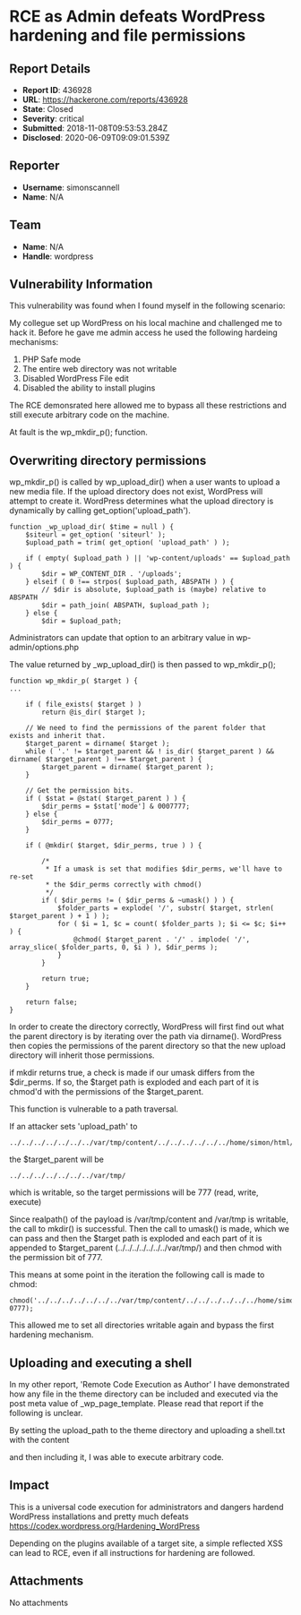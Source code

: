 # RCE as Admin defeats WordPress hardening and file permissions

## Report Details
- **Report ID**: 436928
- **URL**: https://hackerone.com/reports/436928
- **State**: Closed
- **Severity**: critical
- **Submitted**: 2018-11-08T09:53:53.284Z
- **Disclosed**: 2020-06-09T09:09:01.539Z

## Reporter
- **Username**: simonscannell
- **Name**: N/A

## Team
- **Name**: N/A
- **Handle**: wordpress

## Vulnerability Information
This vulnerability was found when I found myself in the following scenario:

My collegue set up WordPress on his local machine and challenged me to hack it. Before he gave me admin access he used the following hardeing mechanisms:

1. PHP Safe mode
2. The entire web directory was not writable
3. Disabled WordPress File edit
4. Disabled the ability to install plugins

The RCE demonsrated here allowed me to bypass all these restrictions and still execute arbitrary code on the machine. 

At fault is the wp_mkdir_p(); function.

## Overwriting directory permissions

wp_mkdir_p() is called by wp_upload_dir() when a user wants to upload a new media file. If the upload directory does not exist, WordPress will attempt to create it. WordPress determines what the upload directory is dynamically by calling get_option('upload_path'). 

```
function _wp_upload_dir( $time = null ) {
	$siteurl = get_option( 'siteurl' );
	$upload_path = trim( get_option( 'upload_path' ) );

	if ( empty( $upload_path ) || 'wp-content/uploads' == $upload_path ) {
		$dir = WP_CONTENT_DIR . '/uploads';
	} elseif ( 0 !== strpos( $upload_path, ABSPATH ) ) {
		// $dir is absolute, $upload_path is (maybe) relative to ABSPATH
		$dir = path_join( ABSPATH, $upload_path );
	} else {
		$dir = $upload_path;
```

Administrators can update that option to an arbitrary value in wp-admin/options.php

The value returned by _wp_upload_dir() is then passed to wp_mkdir_p();

```
function wp_mkdir_p( $target ) {
...

	if ( file_exists( $target ) )
		return @is_dir( $target );

	// We need to find the permissions of the parent folder that exists and inherit that.
	$target_parent = dirname( $target );
	while ( '.' != $target_parent && ! is_dir( $target_parent ) && dirname( $target_parent ) !== $target_parent ) {
		$target_parent = dirname( $target_parent );
	}

	// Get the permission bits.
	if ( $stat = @stat( $target_parent ) ) {
		$dir_perms = $stat['mode'] & 0007777;
	} else {
		$dir_perms = 0777;
	}

	if ( @mkdir( $target, $dir_perms, true ) ) {

		/*
		 * If a umask is set that modifies $dir_perms, we'll have to re-set
		 * the $dir_perms correctly with chmod()
		 */
		if ( $dir_perms != ( $dir_perms & ~umask() ) ) {
			$folder_parts = explode( '/', substr( $target, strlen( $target_parent ) + 1 ) );
			for ( $i = 1, $c = count( $folder_parts ); $i <= $c; $i++ ) {
				@chmod( $target_parent . '/' . implode( '/', array_slice( $folder_parts, 0, $i ) ), $dir_perms );
			}
		}

		return true;
	}

	return false;
}
```
In order to create the directory correctly, WordPress will first find out what the parent directory is by iterating over the path via dirname(). WordPress then copies the permissions of the parent directory so that the new upload directory will inherit those permissions.

if mkdir returns true, a check is made if our umask differs from the $dir_perms. If so, the $target path is exploded and  each part of it is chmod'd with the permissions of the $target_parent.

This function is vulnerable to a path traversal.


If an attacker sets 'upload_path' to

```
../../../../../../../var/tmp/content/../../../../../../home/simon/html/wordpress/../../../../../../var/tmp/content
```

the $target_parent will be 
```
../../../../../../../var/tmp/
```
which is writable, so the target permissions will be 777 (read, write, execute)

Since realpath() of the payload is /var/tmp/content and /var/tmp is writable, the call to mkdir() is successful. Then the call to umask() is made, which we can pass and then the $target path is exploded
and each part of it is appended to $target_parent (../../../../../../../var/tmp/) and then chmod with the permission bit of 777. 

This means at some point in the iteration the following call is made to chmod:

```
chmod('../../../../../../../var/tmp/content/../../../../../../home/simon/html/wordpress/', 0777);
```

This allowed me to set all directories writable again and bypass the first hardening mechanism.


## Uploading and executing a shell

In my other report, 'Remote Code Execution as Author' I have demonstrated how any file in the theme directory can be included and executed via the post meta value of _wp_page_template. Please read that report if the following is unclear.

By setting the upload_path to the theme directory and uploading a shell.txt with the content <?php phpinfo(); ?>

and then including it, I was able to execute arbitrary code.

## Impact

This is a universal code execution for administrators and dangers hardend WordPress installations and pretty much defeats https://codex.wordpress.org/Hardening_WordPress 

Depending on the plugins available of a target site, a simple reflected XSS can lead to RCE, even if all instructions for hardening are followed.

## Attachments
No attachments
